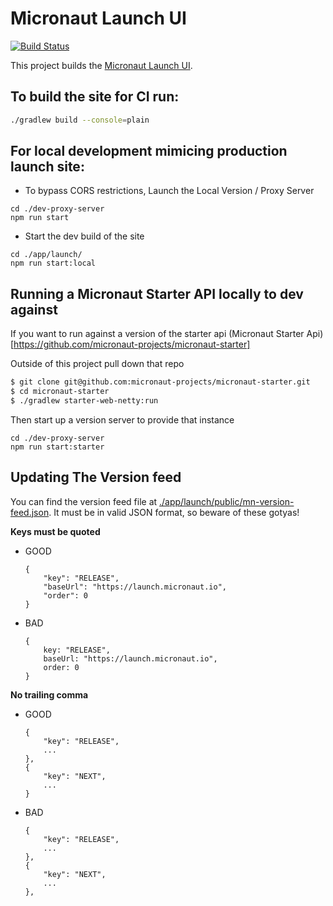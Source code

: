 # Micronaut Launch UI

[![Build Status](https://github.com/micronaut-projects/micronaut-starter-ui/workflows/Publish/badge.svg)](https://github.com/micronaut-projects/micronaut-starter-ui/actions)

This project builds the [Micronaut Launch UI](https://launch.micronaut.io).

## To build the site for CI run:

```bash
./gradlew build --console=plain
```

## For local development mimicing production launch site:

- To bypass CORS restrictions, Launch the Local Version / Proxy Server

```
cd ./dev-proxy-server
npm run start
```

- Start the dev build of the site

```
cd ./app/launch/
npm run start:local
```

## Running a Micronaut Starter API locally to dev against

If you want to run against a version of the starter api (Micronaut Starter Api)[https://github.com/micronaut-projects/micronaut-starter]

Outside of this project pull down that repo

```bash
$ git clone git@github.com:micronaut-projects/micronaut-starter.git
$ cd micronaut-starter
$ ./gradlew starter-web-netty:run
```

Then start up a version server to provide that instance

```
cd ./dev-proxy-server
npm run start:starter
```

## Updating The Version feed

You can find the version feed file at [./app/launch/public/mn-version-feed.json](./app/launch/public/mn-version-feed.json). It must be in valid JSON format, so beware of these gotyas!

**Keys must be quoted**

- GOOD

  ```
  {
      "key": "RELEASE",
      "baseUrl": "https://launch.micronaut.io",
      "order": 0
  }
  ```

- BAD

  ```
  {
      key: "RELEASE",
      baseUrl: "https://launch.micronaut.io",
      order: 0
  }
  ```

**No trailing comma**

- GOOD

  ```
  {
      "key": "RELEASE",
      ...
  },
  {
      "key": "NEXT",
      ...
  }
  ```

- BAD

  ```
  {
      "key": "RELEASE",
      ...
  },
  {
      "key": "NEXT",
      ...
  },
  ```
